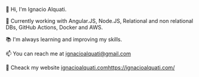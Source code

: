👋 Hi, I'm Ignacio Alquati.

🌱 Currently working with Angular.JS, Node.JS, Relational and non relational DBs, GitHub Actions, Docker and AWS.

📚 I'm always learning and improving my skills.

📫 You can reach me at ignacioalquati@gmail.com 

📱 Cheack my website [ignacioalquati.com](https://ignacioalquati.com/)https://ignacioalquati.com/

